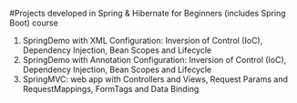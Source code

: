 #Projects developed in Spring & Hibernate for Beginners (includes Spring Boot) course

1. SpringDemo with XML Configuration: Inversion of Control (IoC), Dependency Injection, Bean Scopes and Lifecycle
2. SpringDemo with Annotation Configuration: Inversion of Control (IoC), Dependency Injection, Bean Scopes and Lifecycle
3. SpringMVC: web app with Controllers and Views, Request Params and RequestMappings, FormTags and Data Binding
